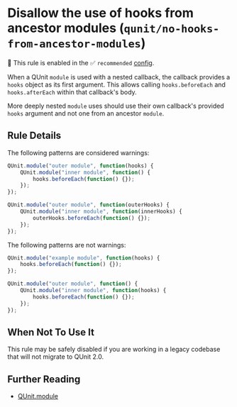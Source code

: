 # Disallow the use of hooks from ancestor modules (`qunit/no-hooks-from-ancestor-modules`)

💼 This rule is enabled in the ✅ `recommended` [config](https://github.com/platinumazure/eslint-plugin-qunit/blob/master/README.md#configurations).

<!-- end auto-generated rule header -->

When a QUnit `module` is used with a nested callback, the callback provides a `hooks`
object as its first argument. This allows calling `hooks.beforeEach` and `hooks.afterEach`
within that callback's body.

More deeply nested `module` uses should use their own callback's provided `hooks` argument
and not one from an ancestor `module`.

## Rule Details

The following patterns are considered warnings:

```js
QUnit.module("outer module", function(hooks) {
    QUnit.module("inner module", function() {
        hooks.beforeEach(function() {});
    });
});

QUnit.module("outer module", function(outerHooks) {
    QUnit.module("inner module", function(innerHooks) {
        outerHooks.beforeEach(function() {});
    });
});
```

The following patterns are not warnings:

```js
QUnit.module("example module", function(hooks) {
    hooks.beforeEach(function() {});
});

QUnit.module("outer module", function() {
    QUnit.module("inner module", function(hooks) {
        hooks.beforeEach(function() {});
    });
});
```

## When Not To Use It

This rule may be safely disabled if you are working in a legacy codebase that
will not migrate to QUnit 2.0.

## Further Reading

* [QUnit.module](https://api.qunitjs.com/QUnit/module/#nested-scope)
